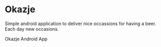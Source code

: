 Okazje
======

Simple android application to deliver nice occassions for having a beer.
Each day new occasions.

Okazje Android App
